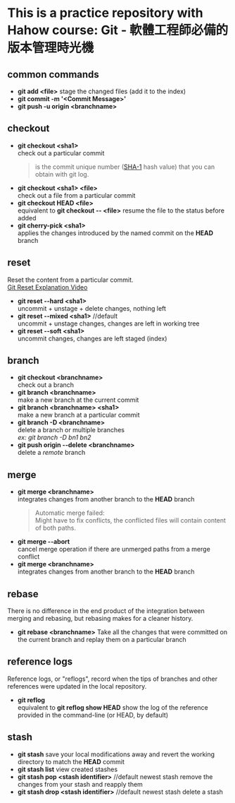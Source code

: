 # This is a practice repository with Hahow course: **Git - 軟體工程師必備的版本管理時光機** 

## common commands
- **git add \<file>**
    stage the changed files (add it to the index) 
- **git commit -m '\<Commit Message>'**
- **git push -u origin \<branchname>**

## checkout 
- **git checkout \<sha1>**  
    check out a particular commit
    > <sha1> is the commit unique number ([SHA-1](https://en.wikipedia.org/wiki/SHA-1) hash value) that you can obtain with git log.
- **git checkout \<sha1> \<file>**  
    check out a file from a particular commit
- **git checkout HEAD \<file>**  
    equivalent to **git checkout -- \<file>**
    resume the file to the status before added
- **git cherry-pick \<sha1>**  
    applies the changes introduced by the named commit on  the **HEAD** branch

## reset
Reset the content from a particular commit.  
[Git Reset Explanation Video](https://www.youtube.com/watch?v=s1idhUiCk38)  
    
- **git reset --hard \<sha1>**  
    uncommit + unstage + delete changes, nothing left  
- **git reset --mixed \<sha1>** //default  
    uncommit + unstage changes, changes are left in working tree  
- **git reset --soft \<sha1>**  
    uncommit changes, changes are left staged (index)


## branch 
- **git checkout \<branchname>**  
    check out a branch  
- **git branch \<branchname>**  
    make a new branch at the current commit  
- **git branch \<branchname> \<sha1>**  
    make a new branch at a particular commit  
- **git branch -D \<branchname>**  
    delete a branch or multiple branches  
    *ex: git branch -D bn1 bn2*  
- **git push origin --delete \<branchname>**  
    delete a *remote* branch  

## merge
- **git merge \<branchname>**  
    integrates changes from another branch to the **HEAD** branch  
    > Automatic merge failed:  
    Might have to fix conflicts, the conflicted files will contain content of both paths. 
- **git merge --abort**  
    cancel merge operation if there are unmerged paths from a merge conflict  
- **git merge \<branchname>**  
    integrates changes from another branch to the **HEAD** branch  
    
## rebase
There is no difference in the end product of the integration between merging and rebasing, but rebasing makes for a cleaner history.
- **git rebase \<branchname>**
    Take all the changes that were committed on the current branch and replay them on a particular branch


## reference logs
Reference logs, or "reflogs", record when the tips of branches and other references were updated in the local repository.
- **git reflog**  
    equivalent to **git reflog show HEAD**
    show the log of the reference provided in the command-line (or HEAD, by default)

## stash
- **git stash**
    save your local modifications away and revert the working directory to match the **HEAD** commit
- **git stash list**
    view created stashes
- **git stash pop \<stash identifier>** //default newest stash
    remove the changes from your stash and reapply them  
- **git stash drop \<stash identifier>** //default newest stash
    delete a stash